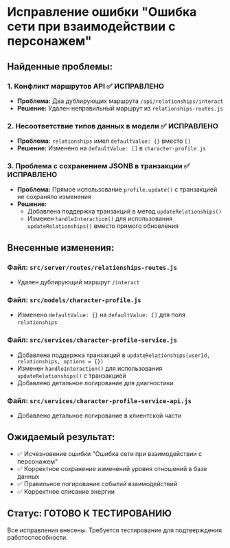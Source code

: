 # Исправление ошибки "Ошибка сети при взаимодействии с персонажем"

## Найденные проблемы:

### 1. Конфликт маршрутов API ✅ ИСПРАВЛЕНО
- **Проблема:** Два дублирующих маршрута `/api/relationships/interact`
- **Решение:** Удален неправильный маршрут из `relationships-routes.js`

### 2. Несоответствие типов данных в модели ✅ ИСПРАВЛЕНО  
- **Проблема:** `relationships` имел `defaultValue: {}` вместо `[]`
- **Решение:** Изменено на `defaultValue: []` в `character-profile.js`

### 3. Проблема с сохранением JSONB в транзакции ✅ ИСПРАВЛЕНО
- **Проблема:** Прямое использование `profile.update()` с транзакцией не сохраняло изменения
- **Решение:** 
  - Добавлена поддержка транзакций в метод `updateRelationships()`
  - Изменен `handleInteraction()` для использования `updateRelationships()` вместо прямого обновления

## Внесенные изменения:

### Файл: `src/server/routes/relationships-routes.js`
- Удален дублирующий маршрут `/interact`

### Файл: `src/models/character-profile.js`
- Изменено `defaultValue: {}` на `defaultValue: []` для поля `relationships`

### Файл: `src/services/character-profile-service.js`
- Добавлена поддержка транзакций в `updateRelationships(userId, relationships, options = {})`
- Изменен `handleInteraction()` для использования `updateRelationships()` с транзакцией
- Добавлено детальное логирование для диагностики

### Файл: `src/services/character-profile-service-api.js`
- Добавлено детальное логирование в клиентской части

## Ожидаемый результат:
- ✅ Исчезновение ошибки "Ошибка сети при взаимодействии с персонажем"
- ✅ Корректное сохранение изменений уровня отношений в базе данных
- ✅ Правильное логирование событий взаимодействий
- ✅ Корректное списание энергии

## Статус: ГОТОВО К ТЕСТИРОВАНИЮ
Все исправления внесены. Требуется тестирование для подтверждения работоспособности.